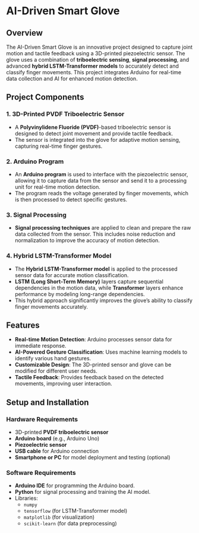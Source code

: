 # AI-Driven Smart Glove

## Overview
The AI-Driven Smart Glove is an innovative project designed to capture joint motion and tactile feedback using a 3D-printed piezoelectric sensor. The glove uses a combination of **triboelectric sensing**, **signal processing**, and advanced **hybrid LSTM-Transformer models** to accurately detect and classify finger movements. This project integrates Arduino for real-time data collection and AI for enhanced motion detection.

## Project Components

### 1. **3D-Printed PVDF Triboelectric Sensor**
   - A **Polyvinylidene Fluoride (PVDF)**-based triboelectric sensor is designed to detect joint movement and provide tactile feedback.
   - The sensor is integrated into the glove for adaptive motion sensing, capturing real-time finger gestures.

### 2. **Arduino Program**
   - An **Arduino program** is used to interface with the piezoelectric sensor, allowing it to capture data from the sensor and send it to a processing unit for real-time motion detection.
   - The program reads the voltage generated by finger movements, which is then processed to detect specific gestures.

### 3. **Signal Processing**
   - **Signal processing techniques** are applied to clean and prepare the raw data collected from the sensor. This includes noise reduction and normalization to improve the accuracy of motion detection.

### 4. **Hybrid LSTM-Transformer Model**
   - The **Hybrid LSTM-Transformer model** is applied to the processed sensor data for accurate motion classification.
   - **LSTM (Long Short-Term Memory)** layers capture sequential dependencies in the motion data, while **Transformer** layers enhance performance by modeling long-range dependencies.
   - This hybrid approach significantly improves the glove’s ability to classify finger movements accurately.

## Features
- **Real-time Motion Detection**: Arduino processes sensor data for immediate response.
- **AI-Powered Gesture Classification**: Uses machine learning models to identify various hand gestures.
- **Customizable Design**: The 3D-printed sensor and glove can be modified for different user needs.
- **Tactile Feedback**: Provides feedback based on the detected movements, improving user interaction.

## Setup and Installation

### Hardware Requirements
- 3D-printed **PVDF triboelectric sensor**
- **Arduino board** (e.g., Arduino Uno)
- **Piezoelectric sensor**
- **USB cable** for Arduino connection
- **Smartphone or PC** for model deployment and testing (optional)

### Software Requirements
- **Arduino IDE** for programming the Arduino board.
- **Python** for signal processing and training the AI model.
- Libraries:
  - `numpy`
  - `tensorflow` (for LSTM-Transformer model)
  - `matplotlib` (for visualization)
  - `scikit-learn` (for data preprocessing)

